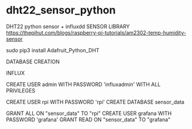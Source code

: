 # dht22_sensor_python
DHT22 python sensor + influxdd
SENSOR LIBRARY
https://thepihut.com/blogs/raspberry-pi-tutorials/am2302-temp-humidity-sensor

sudo pip3 install Adafruit_Python_DHT

DATABASE CREATION

INFLUX 

CREATE USER admin WITH PASSWORD 'influxadmin' WITH ALL PRIVILEGES

CREATE USER rpi WITH PASSWORD 'rpi'
CREATE DATABASE sensor_data

GRANT ALL ON "sensor_data" TO "rpi"
CREATE USER grafana WITH PASSWORD 'grafana'
GRANT READ ON "sensor_data" TO "grafana"
